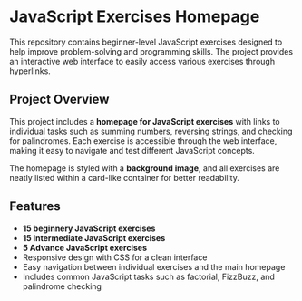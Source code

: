 # JavaScript Exercises Homepage  

This repository contains beginner-level JavaScript exercises designed to help improve problem-solving and programming skills. The project provides an interactive web interface to easily access various exercises through hyperlinks. 

## Project Overview  
This project includes a **homepage for JavaScript exercises** with links to individual tasks such as summing numbers, reversing strings, and checking for palindromes. Each exercise is accessible through the web interface, making it easy to navigate and test different JavaScript concepts.

The homepage is styled with a **background image**, and all exercises are neatly listed within a card-like container for better readability.

## Features  
- **15 beginnery JavaScript exercises**
- **15 Intermediate JavaScript exercises**
- **5 Advance JavaScript exercises** 
- Responsive design with CSS for a clean interface  
- Easy navigation between individual exercises and the main homepage  
- Includes common JavaScript tasks such as factorial, FizzBuzz, and palindrome checking  
